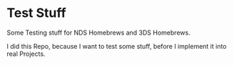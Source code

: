 # Test Stuff
Some Testing stuff for NDS Homebrews and 3DS Homebrews.

I did this Repo, because I want to test some stuff, before I implement it into real Projects.